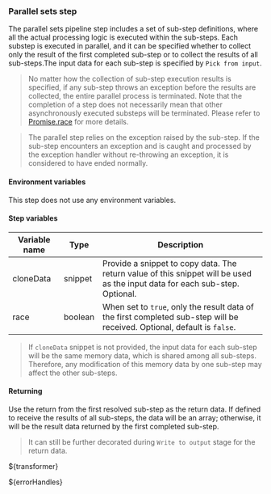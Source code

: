 ### Parallel sets step

The parallel sets pipeline step includes a set of sub-step definitions, where all the actual processing logic is executed within the
sub-steps. Each substep is executed in parallel, and it can be specified whether to collect only the result of the first completed sub-step
or to collect the results of all sub-steps.The input data for each sub-step is specified by `Pick from input`.

> No matter how the collection of sub-step execution results is specified, if any sub-step throws an exception before the results are
> collected, the entire parallel process is terminated. Note that the completion of a step does not necessarily mean that other
> asynchronously executed substeps will be terminated. Please refer
> to [Promise.race](https://tc39.es/ecma262/multipage/control-abstraction-objects.html#sec-promise.race) for more details.

> The parallel step relies on the exception raised by the sub-step. If the sub-step encounters an exception and is caught and processed by
> the exception handler without re-throwing an exception, it is considered to have ended normally.

#### Environment variables

This step does not use any environment variables.

#### Step variables

| Variable name | Type    | Description                                                                                                                  |
|---------------|---------|------------------------------------------------------------------------------------------------------------------------------|
| cloneData     | snippet | Provide a snippet to copy data. The return value of this snippet will be used as the input data for each sub-step. Optional. |
| race          | boolean | When set to `true`, only the result data of the first completed sub-step will be received. Optional, default is `false`.     |

> If `cloneData` snippet is not provided, the input data for each sub-step will be the same memory data, which is shared among all
> sub-steps. Therefore, any modification of this memory data by one sub-step may affect the other sub-steps.

#### Returning

Use the return from the first resolved sub-step as the return data. If defined to receive the results of all sub-steps, the data will be an
array; otherwise, it will be the result data returned by the first completed sub-step.

> It can still be further decorated during `Write to output` stage for the return data.

${transformer}

${errorHandles}
